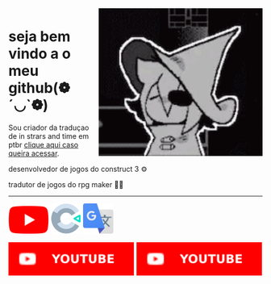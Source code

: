<img src = "in-stars-in-time.gif" width = "325px" align = "right">

# seja bem vindo a o meu github(❁´◡`❁)
Sou criador da traduçao de in strars and time em ptbr [clique aqui caso queira acessar](https://github.com/iagosamp/In-Strars-And-Time-PTBR/releases/tag/untagged-68512898cd4569df2990).

desenvolvedor de jogos do construct 3 ⚙

tradutor de jogos do rpg maker 🧙‍♂️

---
<img src = "Youtube_logo.png" width = "80px">    <img src = "Construct_3_Logo.svg.png" width = "60px">     <img src = "Google_Translate_logo.svg.png" width = "60px">

<img src = "YouTube-FF0000.svg" width = "250px"> <img src = "YouTube-FF0000.svg" width = "250px">
